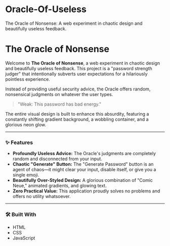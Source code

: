 # Oracle-Of-Useless
The Oracle of Nonsense: A web experiment in chaotic design and beautifully useless feedback.
# The Oracle of Nonsense

Welcome to **The Oracle of Nonsense**, a web experiment in chaotic design and beautifully useless feedback. This project is a "password strength judger" that intentionally subverts user expectations for a hilariously pointless experience.

Instead of providing useful security advice, the Oracle offers random, nonsensical judgments on whatever the user types.

> "Weak: This password has bad energy."

The entire visual design is built to enhance this absurdity, featuring a constantly shifting gradient background, a wobbling container, and a glorious neon glow.

---

### ✨ Features

* **Profoundly Useless Advice:** The Oracle's judgments are completely random and disconnected from your input.
* **Chaotic "Generate" Button:** The "Generate Password" button is an agent of chaos—it might clear your input, disable itself, or give you a single emoji.
* **Beautifully Over-Styled Design:** A glorious combination of "Comic Neue," animated gradients, and glowing text.
* **Zero Practical Value:** This application proudly solves no problems and offers no utility whatsoever.

---

### 🛠️ Built With

* HTML
* CSS
* JavaScript
